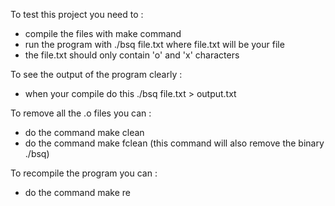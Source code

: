 To test this project you need to :
- compile the files with make command
- run the program with ./bsq file.txt where file.txt will be your file
- the file.txt should only contain 'o' and 'x' characters

To see the output of the program clearly :
- when your compile do this ./bsq file.txt > output.txt

To remove all the .o files you can :
- do the command make clean
- do the command make fclean (this command will also remove the binary ./bsq)

To recompile the program you can :
- do the command make re
